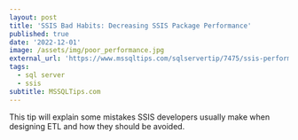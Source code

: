 ```yaml
---
layout: post
title: 'SSIS Bad Habits: Decreasing SSIS Package Performance'
published: true
date: '2022-12-01'
image: /assets/img/poor_performance.jpg
external_url: 'https://www.mssqltips.com/sqlservertip/7475/ssis-performance-tuning-design-etl-pipelines/'
tags:
  - sql server
  - ssis
subtitle: MSSQLTips.com
---
```

This tip will explain some mistakes SSIS developers usually make when designing ETL and how they should be avoided.

